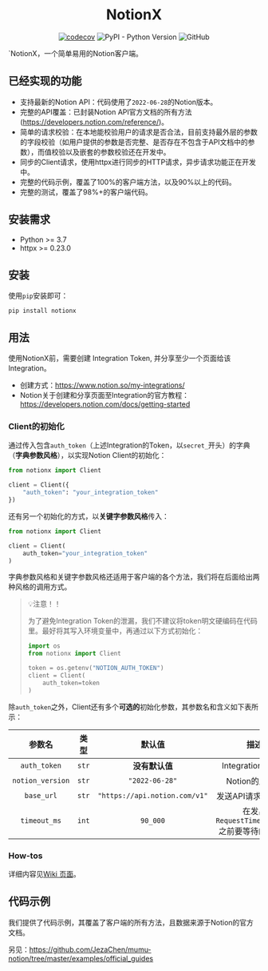 <h1 align="center">NotionX</h1>

<div align="center">

[![codecov](https://codecov.io/gh/JezaChen/mumu-notion/branch/master/graph/badge.svg?token=QKE5Z5JS04)](https://codecov.io/gh/JezaChen/mumu-notion)
![PyPI - Python Version](https://img.shields.io/pypi/pyversions/mumu-notion?style=flat-square)
![GitHub](https://img.shields.io/github/license/jezachen/mumu-notion)

</div>

`NotionX，一个简单易用的Notion客户端。

## 已经实现的功能

- 支持最新的Notion API：代码使用了`2022-06-28`的Notion版本。
- 完整的API覆盖：已封装Notion API官方文档的所有方法(https://developers.notion.com/reference/)。
- 简单的请求校验：在本地能校验用户的请求是否合法，目前支持最外层的参数的字段校验（如用户提供的参数是否完整、是否存在不包含于API文档中的参数），而值校验以及嵌套的参数校验还在开发中。
- 同步的Client请求，使用httpx进行同步的HTTP请求，异步请求功能正在开发中。
- 完整的代码示例，覆盖了100%的客户端方法，以及90%以上的代码。
- 完整的测试，覆盖了98%+的客户端代码。

## 安装需求

- Python >= 3.7
- httpx >= 0.23.0

## 安装

使用`pip`安装即可：

```shell
pip install notionx
```

## 用法

使用NotionX前，需要创建 Integration Token, 并分享至少一个页面给该Integration。

- 创建方式：https://www.notion.so/my-integrations/
- Notion关于创建和分享页面至Integration的官方教程：https://developers.notion.com/docs/getting-started

### Client的初始化

通过传入包含`auth_token`（上述Integration的Token，以`secret_`开头）的字典（**字典参数风格**），以实现Notion Client的初始化：

```Python
from notionx import Client

client = Client({
    "auth_token": "your_integration_token"
})
```

还有另一个初始化的方式，以**关键字参数风格**传入：

```Python
from notionx import Client

client = Client(
    auth_token="your_integration_token"
)
```

字典参数风格和关键字参数风格还适用于客户端的各个方法，我们将在后面给出两种风格的调用方式。

> 💡注意！！
>
> 为了避免Integration Token的泄漏，我们不建议将token明文硬编码在代码里。最好将其写入环境变量中，再通过以下方式初始化：
> ```Python
> import os
> from notionx import Client
>
> token = os.getenv("NOTION_AUTH_TOKEN")
> client = Client(
>     auth_token=token
> )
> ```

除`auth_token`之外，Client还有多个**可选的**初始化参数，其参数名和含义如下表所示：

|       参数名        | 类型    |              默认值              |                描述                 |
|:----------------:|-------|:-----------------------------:|:---------------------------------:|
|   `auth_token`   | `str` |           **没有默认值**           |         Integration Token         |
| `notion_version` | `str` |        `"2022-06-28"`         |            Notion的版本号             |
|    `base_url`    | `str` | `"https://api.notion.com/v1"` |           发送API请求的根URL            |
|   `timeout_ms`   | `int` |           `90_000`            | 在发出`RequestTimeoutError`之前要等待的毫秒数 |

### How-tos

详细内容见[Wiki 页面](https://github.com/JezaChen/mumu-notion/wiki/How-tos-(%E4%B8%AD%E6%96%87%E7%89%88))。

## 代码示例

我们提供了代码示例，其覆盖了客户端的所有方法，且数据来源于Notion的官方文档。

另见：https://github.com/JezaChen/mumu-notion/tree/master/examples/official_guides